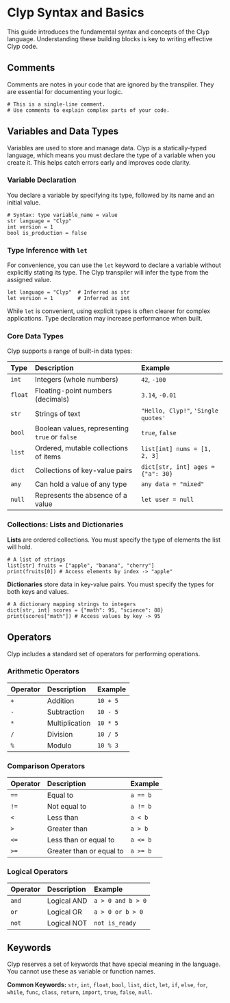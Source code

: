 # Clyp Syntax and Basics

This guide introduces the fundamental syntax and concepts of the Clyp language. Understanding these building blocks is key to writing effective Clyp code.

## Comments

Comments are notes in your code that are ignored by the transpiler. They are essential for documenting your logic.

```clyp
# This is a single-line comment.
# Use comments to explain complex parts of your code.
```

## Variables and Data Types

Variables are used to store and manage data. Clyp is a statically-typed language, which means you must declare the type of a variable when you create it. This helps catch errors early and improves code clarity.

### Variable Declaration

You declare a variable by specifying its type, followed by its name and an initial value.

```clyp
# Syntax: type variable_name = value
str language = "Clyp"
int version = 1
bool is_production = false
```

### Type Inference with `let`

For convenience, you can use the `let` keyword to declare a variable without explicitly stating its type. The Clyp transpiler will infer the type from the assigned value.

```clyp
let language = "Clyp"  # Inferred as str
let version = 1        # Inferred as int
```

While `let` is convenient, using explicit types is often clearer for complex applications. Type declaration may increase performance when built.

### Core Data Types

Clyp supports a range of built-in data types:

| Type      | Description                               | Example                               |
| :-------- | :---------------------------------------- | :------------------------------------ |
| `int`     | Integers (whole numbers)                  | `42`, `-100`                          |
| `float`   | Floating-point numbers (decimals)         | `3.14`, `-0.01`                       |
| `str`     | Strings of text                           | `"Hello, Clyp!"`, `'Single quotes'`   |
| `bool`    | Boolean values, representing `true` or `false` | `true`, `false`                       |
| `list`    | Ordered, mutable collections of items     | `list[int] nums = [1, 2, 3]`          |
| `dict`    | Collections of key-value pairs            | `dict[str, int] ages = {"a": 30}` |
| `any`     | Can hold a value of any type              | `any data = "mixed"`                  |
| `null`    | Represents the absence of a value         | `let user = null`                     |

### Collections: Lists and Dictionaries

**Lists** are ordered collections. You must specify the type of elements the list will hold.

```clyp
# A list of strings
list[str] fruits = ["apple", "banana", "cherry"]
print(fruits[0]) # Access elements by index -> "apple"
```

**Dictionaries** store data in key-value pairs. You must specify the types for both keys and values.

```clyp
# A dictionary mapping strings to integers
dict[str, int] scores = {"math": 95, "science": 88}
print(scores["math"]) # Access values by key -> 95
```

## Operators

Clyp includes a standard set of operators for performing operations.

### Arithmetic Operators

| Operator | Description    | Example     |
| :------- | :------------- | :---------- |
| `+`      | Addition       | `10 + 5`    |
| `-`      | Subtraction    | `10 - 5`    |
| `*`      | Multiplication | `10 * 5`    |
| `/`      | Division       | `10 / 5`    |
| `%`      | Modulo         | `10 % 3`    |

### Comparison Operators

| Operator | Description              | Example      |
| :------- | :----------------------- | :----------- |
| `==`     | Equal to                 | `a == b`     |
| `!=`     | Not equal to             | `a != b`     |
| `<`      | Less than                | `a < b`      |
| `>`      | Greater than             | `a > b`      |
| `<=`     | Less than or equal to    | `a <= b`     |
| `>=`     | Greater than or equal to | `a >= b`     |

### Logical Operators

| Operator | Description   | Example         |
| :------- | :------------ | :-------------- |
| `and`    | Logical AND   | `a > 0 and b > 0` |
| `or`     | Logical OR    | `a > 0 or b > 0`  |
| `not`    | Logical NOT   | `not is_ready`  |

## Keywords

Clyp reserves a set of keywords that have special meaning in the language. You cannot use these as variable or function names.

**Common Keywords:** `str`, `int`, `float`, `bool`, `list`, `dict`, `let`, `if`, `else`, `for`, `while`, `func`, `class`, `return`, `import`, `true`, `false`, `null`.
